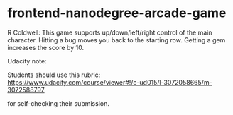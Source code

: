frontend-nanodegree-arcade-game
===============================

R Coldwell:
This game supports up/down/left/right control of the main character.
Hitting a bug moves you back to the starting row.
Getting a gem increases the score by 10.


Udacity note:

Students should use this rubric: https://www.udacity.com/course/viewer#!/c-ud015/l-3072058665/m-3072588797

for self-checking their submission.
